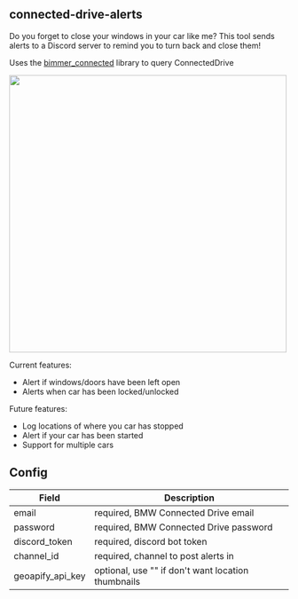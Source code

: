 ## connected-drive-alerts
Do you forget to close your windows in your car like me? This tool sends alerts to a Discord server to remind you to turn back and close them!

Uses the [bimmer_connected](https://github.com/bimmerconnected/bimmer_connected) library to query ConnectedDrive

<img src="https://i.imgur.com/YfYem0p.jpg" width="500"/>

Current features:
- Alert if windows/doors have been left open
- Alerts when car has been locked/unlocked

Future features:
- Log locations of where you car has stopped
- Alert if your car has been started
- Support for multiple cars

## Config

|Field| Description |
|--|--|
| email | required, BMW Connected Drive email |
| password | required, BMW Connected Drive password |
| discord_token | required, discord bot token |
| channel_id | required, channel to post alerts in |
| geoapify_api_key | optional, use "" if don't want location thumbnails |
